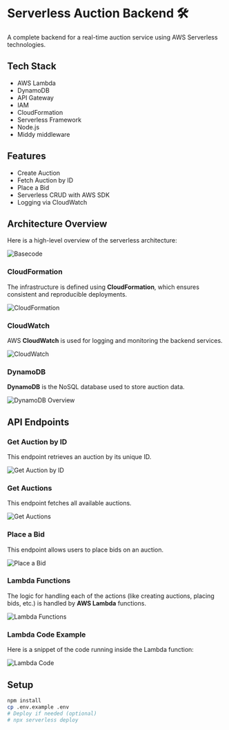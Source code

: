 # Serverless Auction Backend 🛠️

A complete backend for a real-time auction service using AWS Serverless technologies.

## Tech Stack
- AWS Lambda
- DynamoDB
- API Gateway
- IAM
- CloudFormation
- Serverless Framework
- Node.js
- Middy middleware

## Features
- Create Auction
- Fetch Auction by ID
- Place a Bid
- Serverless CRUD with AWS SDK
- Logging via CloudWatch

## Architecture Overview

Here is a high-level overview of the serverless architecture:

![Basecode](assets/Basecode.png)

### CloudFormation
The infrastructure is defined using **CloudFormation**, which ensures consistent and reproducible deployments.

![CloudFormation](assets/Cloudformation.png)

### CloudWatch
AWS **CloudWatch** is used for logging and monitoring the backend services.

![CloudWatch](assets/Cloudwatch.png)

### DynamoDB
**DynamoDB** is the NoSQL database used to store auction data.

![DynamoDB Overview](assets/Dynamodb_overview.png)

## API Endpoints

### Get Auction by ID
This endpoint retrieves an auction by its unique ID.

![Get Auction by ID](assets/getAuctionbyID.png)

### Get Auctions
This endpoint fetches all available auctions.

![Get Auctions](assets/getAuctions.png)

### Place a Bid
This endpoint allows users to place bids on an auction.

![Place a Bid](assets/post.png)

### Lambda Functions
The logic for handling each of the actions (like creating auctions, placing bids, etc.) is handled by **AWS Lambda** functions.

![Lambda Functions](assets/LambdaFunctions.png)

### Lambda Code Example
Here is a snippet of the code running inside the Lambda function:

![Lambda Code](assets/Lambdacode.png)

## Setup

```bash
npm install
cp .env.example .env
# Deploy if needed (optional)
# npx serverless deploy
